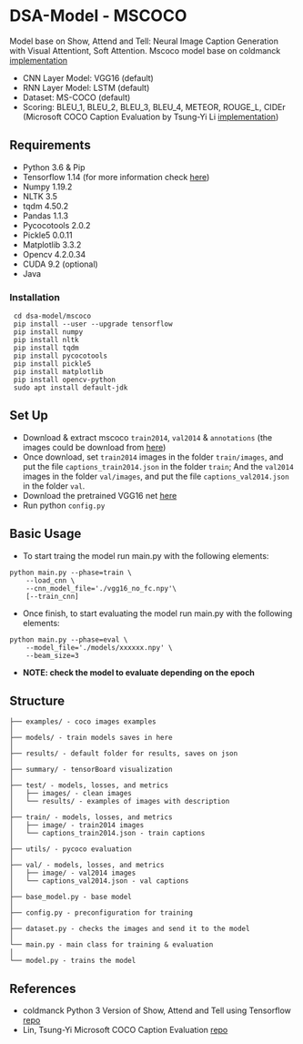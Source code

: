 # DSA-Model - MSCOCO

Model base on Show, Attend and Tell: Neural Image Caption Generation with Visual Attentiont, Soft Attention.
Mscoco model base on coldmanck [implementation](https://github.com/coldmanck/show-attend-and-tell)
- CNN Layer Model: VGG16 (default)
- RNN Layer Model: LSTM (default)
- Dataset: MS-COCO (default)
- Scoring: BLEU_1, BLEU_2, BLEU_3, BLEU_4, METEOR, ROUGE_L, CIDEr (Microsoft COCO Caption Evaluation by Tsung-Yi Li [implementation](https://github.com/tylin/coco-caption))

## Requirements
- Python 3.6 & Pip
- Tensorflow 1.14 (for more information check [here](https://www.tensorflow.org/install/pip?hl=es-419&lang=python3#windows))
- Numpy 1.19.2
- NLTK 3.5
- tqdm 4.50.2
- Pandas 1.1.3
- Pycocotools 2.0.2
- Pickle5 0.0.11
- Matplotlib 3.3.2
- Opencv 4.2.0.34
- CUDA 9.2 (optional)
- Java

### Installation 
```
 cd dsa-model/mscoco
 pip install --user --upgrade tensorflow  
 pip install numpy
 pip install nltk
 pip install tqdm
 pip install pycocotools
 pip install pickle5
 pip install matplotlib
 pip install opencv-python
 sudo apt install default-jdk
```

## Set Up
- Download & extract mscoco `train2014`, `val2014` & `annotations` (the images could be download from [here](https://drive.google.com/file/d/16jNwTdwtFXoW_gsxH87TntWh6ICcFzIj/view?usp=sharing))
- Once download, set `train2014` images in the folder `train/images`, and put the file `captions_train2014.json` in the folder `train`; And the `val2014` images in the folder `val/images`, and put the file `captions_val2014.json` in the folder `val`.
- Download the pretrained VGG16 net [here](https://app.box.com/s/idt5khauxsamcg3y69jz13w6sc6122ph)
- Run python `config.py`

## Basic Usage
- To start traing the model run main.py with the following elements:
```
python main.py --phase=train \
    --load_cnn \
    --cnn_model_file='./vgg16_no_fc.npy'\
    [--train_cnn]  
 ```
 -  Once finish, to start evaluating the model run main.py with the following elements:
```
python main.py --phase=eval \
    --model_file='./models/xxxxxx.npy' \
    --beam_size=3
```
- **NOTE: check the model to evaluate depending on the epoch**

## Structure
```
├── examples/ - coco images examples
│
├── models/ - train models saves in here
│
├── results/ - default folder for results, saves on json
│
├── summary/ - tensorBoard visualization
│
├── test/ - models, losses, and metrics
│   ├── images/ - clean images 
│   └── results/ - examples of images with description
│
├── train/ - models, losses, and metrics
│   ├── image/ - train2014 images
│   └── captions_train2014.json - train captions
│
├── utils/ - pycoco evaluation
│   
├── val/ - models, losses, and metrics
│   ├── image/ - val2014 images
│   └── captions_val2014.json - val captions
│
├── base_model.py - base model
│
├── config.py - preconfiguration for training
│
├── dataset.py - checks the images and send it to the model
│
└── main.py - main class for training & evaluation
│
└── model.py - trains the model

```

## References

* coldmanck Python 3 Version of Show, Attend and Tell using Tensorflow [repo](https://github.com/coldmanck/show-attend-and-tell)
* Lin, Tsung-Yi Microsoft COCO Caption Evaluation [repo](https://github.com/tylin/coco-caption)
